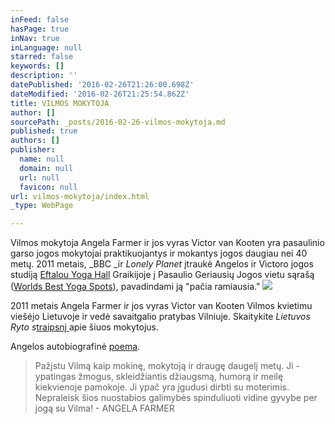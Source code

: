 ```yaml
---
inFeed: false
hasPage: true
inNav: true
inLanguage: null
starred: false
keywords: []
description: ''
datePublished: '2016-02-26T21:26:00.698Z'
dateModified: '2016-02-26T21:25:54.862Z'
title: VILMOS MOKYTOJA
author: []
sourcePath: _posts/2016-02-26-vilmos-mokytoja.md
published: true
authors: []
publisher:
  name: null
  domain: null
  url: null
  favicon: null
url: vilmos-mokytoja/index.html
_type: WebPage

---
```

Vilmos mokytoja Angela Farmer ir jos vyras Victor van Kooten yra pasaulinio garso jogos mokytojai praktikuojantys ir mokantys jogos daugiau nei 40 metų. 2011 metais, _BBC _ir _Lonely Planet_ įtraukė Angelos ir Victoro jogos studiją [Eftalou Yoga Hall][0] Graikijoje į Pasaulio Geriausių Jogos vietu sąrašą ([Worlds Best Yoga Spots][1]), pavadindami ją "pačia ramiausia."
![](https://s3-us-west-2.amazonaws.com/the-grid-img/p/0bd3ef4e9a501e8c9666031e8f2eb82732327017.jpg)

2011 metais Angela Farmer ir jos vyras Victor van Kooten Vilmos kvietimu viešėjo Lietuvoje ir vedė savaitgalio pratybas Vilniuje. Skaitykite _Lietuvos Ryto s_[traipsnį ][2]apie šiuos mokytojus.

Angelos autobiografinė [poema][3].

> Pažįstu Vilmą kaip mokinę, mokytoją ir draugę daugelį metų. Ji - ypatingas žmogus, skleidžiantis džiaugsmą, humorą ir meilę kiekvienoje pamokoje. Ji ypač yra įgudusi dirbti su moterimis. Nepraleisk šios nuostabios galimybės spinduliuoti vidine gyvybe per jogą su Vilma! - ANGELA FARMER

[][3]

[0]: http://www.angela-victor.com/
[1]: http://www.bbc.com/travel/story/20110119-the-worlds-best-yoga-spots
[2]: http://sveikata.lrytas.lt/-13139443671311638493-i-mirties-nag-i-tr-k-pasaulinio-garso-jogai-alin-draudimus-k-nas-pats-pasako-kas-jam-tinka-nuotraukos.htm
[3]: http://yogaforthelargerwoman.com/purchase-2013-calendar/angela-farmers-poem/